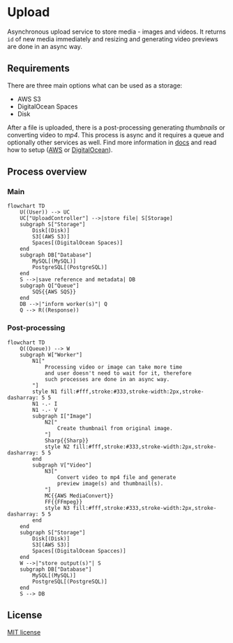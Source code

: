# Upload

Asynchronous upload service to store media - images and videos. It returns `id` of new media immediately and resizing and generating video previews are done in an async way.

## Requirements

There are three main options what can be used as a storage:
* AWS S3
* DigitalOcean Spaces
* Disk

After a file is uploaded, there is a post-processing generating *thumbnails* or converting video to *mp4*. This process is async and it requires a queue and optionally other services as well. Find more information in [docs](./docs) and read how to setup ([AWS](./docs/AWS.md) or [DigitalOcean](./docs/DO.md)).

## Process overview

### Main

```mermaid
flowchart TD
    U((User)) --> UC
    UC["UploadController"] -->|store file| S[Storage]
    subgraph S["Storage"]
        Disk[(Disk)]
        S3[(AWS S3)]
        Spaces[(DigitalOcean Spaces)]
    end
    subgraph DB["Database"]
        MySQL[(MySQL)]
        PostgreSQL[(PostgreSQL)]
    end
    S -->|save reference and metadata| DB
    subgraph Q["Queue"]
        SQS{{AWS SQS}}
    end
    DB -->|"inform worker(s)"| Q
    Q --> R((Response))
```

### Post-processing

```mermaid
flowchart TD
    Q((Queue)) --> W
    subgraph W["Worker"]
        N1["
            Processing video or image can take more time
            and user doesn't need to wait for it, therefore
            such processes are done in an async way.
        "]
        style N1 fill:#fff,stroke:#333,stroke-width:2px,stroke-dasharray: 5 5
        N1 -.- I
        N1 -.- V
        subgraph I["Image"]
            N2["
                Create thumbnail from original image.
            "]
            Sharp{{Sharp}}
            style N2 fill:#fff,stroke:#333,stroke-width:2px,stroke-dasharray: 5 5
        end
        subgraph V["Video"]
            N3["
                Convert video to mp4 file and generate
                preview image(s) and thumbnail(s).
            "]
            MC{{AWS MediaConvert}}
            FF{{FFmpeg}}
            style N3 fill:#fff,stroke:#333,stroke-width:2px,stroke-dasharray: 5 5
        end
    end
    subgraph S["Storage"]
        Disk[(Disk)]
        S3[(AWS S3)]
        Spaces[(DigitalOcean Spacces)]
    end
    W -->|"store output(s)"| S
    subgraph DB["Database"]
        MySQL[(MySQL)]
        PostgreSQL[(PostgreSQL)]
    end
    S --> DB
```

## License

[MIT license](../LICENSE)
